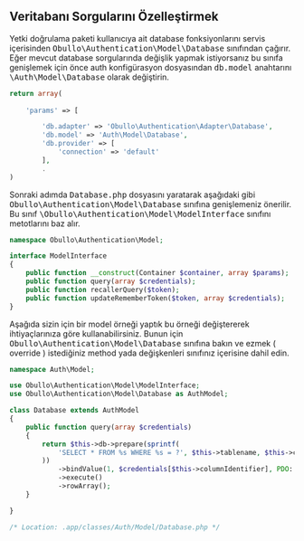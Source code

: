 
## Veritabanı Sorgularını Özelleştirmek

Yetki doğrulama paketi kullanıcıya ait database fonksiyonlarını servis içerisinden <kbd>Obullo\Authentication\Model\Database</kbd> sınıfından çağırır. Eğer mevcut database sorgularında değişlik yapmak istiyorsanız bu sınıfa genişlemek için önce auth konfigürasyon dosyasından <kbd>db.model</kbd> anahtarını <kbd>\Auth\Model\Database</kbd> olarak değiştirin.

```php
return array(
    
    'params' => [

        'db.adapter' => 'Obullo\Authentication\Adapter\Database',
        'db.model' => 'Auth\Model\Database',
        'db.provider' => [
            'connection' => 'default'
        ],
        .
)
```

Sonraki adımda <kbd>Database.php</kbd> dosyasını yaratarak aşağıdaki gibi <kbd>Obullo\Authentication\Model\Database</kbd> sınıfına genişlemeniz önerilir. Bu sınıf <kbd>\Obullo\Authentication\Model\ModelInterface</kbd> sınıfını metotlarını baz alır.

```php
namespace Obullo\Authentication\Model;

interface ModelInterface
{
    public function __construct(Container $container, array $params);
    public function query(array $credentials);
    public function recallerQuery($token);
    public function updateRememberToken($token, array $credentials);
}
```


Aşağıda sizin için bir model örneği yaptık bu örneği değiştererek ihtiyaçlarınıza göre kullanabilirsiniz. Bunun için <kbd>Obullo\Authentication\Model\Database</kbd> sınıfına bakın ve ezmek ( override ) istediğiniz method yada değişkenleri sınıfınız içerisine dahil edin.

```php
namespace Auth\Model;

use Obullo\Authentication\Model\ModelInterface;
use Obullo\Authentication\Model\Database as AuthModel;

class Database extends AuthModel
{
    public function query(array $credentials)
    {
        return $this->db->prepare(sprintf(
            'SELECT * FROM %s WHERE %s = ?', $this->tablename, $this->columnIdentifier
        ))
            ->bindValue(1, $credentials[$this->columnIdentifier], PDO::PARAM_STR)
            ->execute()
            ->rowArray();
    }

}

/* Location: .app/classes/Auth/Model/Database.php */
```